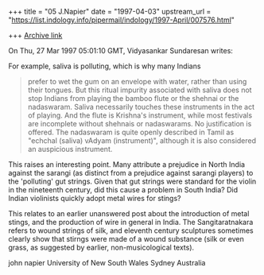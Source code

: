 +++
title = "05 J.Napier"
date = "1997-04-03"
upstream_url = "https://list.indology.info/pipermail/indology/1997-April/007576.html"

+++
[Archive link](https://list.indology.info/pipermail/indology/1997-April/007576.html)

On Thu, 27 Mar 1997 05:01:10 GMT,
  Vidyasankar Sundaresan writes:

For example, saliva is polluting, which is why many Indians
>prefer to wet the gum on an envelope with water, rather than using their
>tongues. But this ritual impurity associated with saliva does not stop
>Indians from playing the bamboo flute or the shehnai or the nadaswaram.
>Saliva necessarily touches these instruments in the act of playing. And
>the flute is Krishna's instrument, while most festivals are incomplete
>without shehnais or nadaswarams. No justification is offered. The
>nadaswaram is quite openly described in Tamil as "echchal (saliva) 
>vAdyam (instrument)", although it is also considered an auspicious
>instrument.



This raises an interesting point. Many attribute a prejudice in North India 
against the sarangi (as distinct from a prejudice against sarangi players) 
to the 'polluting' gut strings. Given that gut strings were standard for 
the violin in the nineteenth century, did this cause a problem in South 
India? Did Indian violinists quickly adopt metal wires for stings?

This relates to an earlier unanswered post about the introduction of metal 
stings, and the production of wire in general in India. The 
Sangitaratnakara refers to wound strings of silk, and eleventh century 
sculptures sometimes clearly show that stirngs were made of a wound 
substance (silk or even grass, as suggested by earlier, non-musicological 
texts).

john napier
University of New South Wales
Sydney Australia




